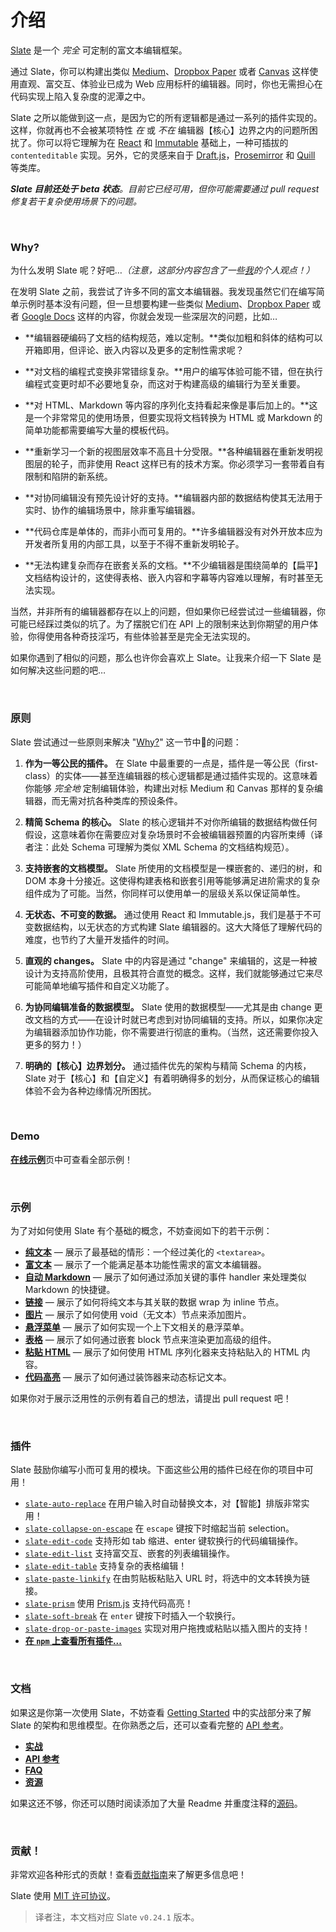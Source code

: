 
# 介绍

[Slate](http://slatejs.org) 是一个 _完全_ 可定制的富文本编辑框架。

通过 Slate，你可以构建出类似 [Medium](https://medium.com/)、[Dropbox Paper](https://www.dropbox.com/paper) 或者 [Canvas](https://usecanvas.com/) 这样使用直观、富交互、体验业已成为 Web 应用标杆的编辑器。同时，你也无需担心在代码实现上陷入复杂度的泥潭之中。

Slate 之所以能做到这一点，是因为它的所有逻辑都是通过一系列的插件实现的。这样，你就再也不会被某项特性 _在_ 或 _不在_ 编辑器【核心】边界之内的问题所困扰了。你可以将它理解为在 [React](https://facebook.github.io/react/) 和 [Immutable](https://facebook.github.io/immutable-js/) 基础上，一种可插拔的 `contenteditable` 实现。另外，它的灵感来自于 [Draft.js](https://facebook.github.io/draft-js/)，[Prosemirror](http://prosemirror.net/) 和 [Quill](http://quilljs.com/) 等类库。

_**Slate 目前还处于 beta 状态**。目前它已经可用，但你可能需要通过 pull request 修复若干复杂使用场景下的问题。_

<br/>

### Why?

为什么发明 Slate 呢？好吧…_（注意，这部分内容包含了一些[我](https://github.com/ianstormtaylor)的个人观点！）_

在发明 Slate 之前，我尝试了许多不同的富文本编辑器。我发现虽然它们在编写简单示例时基本没有问题，但一旦想要构建一些类似 [Medium](https://medium.com/)、[Dropbox Paper](https://www.dropbox.com/paper) 或者 [Google Docs](https://www.google.com/docs/about/) 这样的内容，你就会发现一些深层次的问题，比如…

- **编辑器硬编码了文档的结构规范，难以定制。**类似加粗和斜体的结构可以开箱即用，但评论、嵌入内容以及更多的定制性需求呢？

- **对文档的编程式变换非常错综复杂。**用户的编写体验可能不错，但在执行编程式变更时却不必要地复杂，而这对于构建高级的编辑行为至关重要。

- **对 HTML、Markdown 等内容的序列化支持看起来像是事后加上的。**这是一个非常常见的使用场景，但要实现将文档转换为 HTML 或 Markdown 的简单功能都需要编写大量的模板代码。

- **重新学习一个新的视图层效率不高且十分受限。**各种编辑器在重新发明视图层的轮子，而非使用 React 这样已有的技术方案。你必须学习一套带着自有限制和陷阱的新系统。

- **对协同编辑没有预先设计好的支持。**编辑器内部的数据结构使其无法用于实时、协作的编辑场景中，除非重写编辑器。

- **代码仓库是单体的，而非小而可复用的。**许多编辑器没有对外开放本应为开发者所复用的内部工具，以至于不得不重新发明轮子。

- **无法构建复杂而存在嵌套关系的文档。**不少编辑器是围绕简单的【扁平】文档结构设计的，这使得表格、嵌入内容和字幕等内容难以理解，有时甚至无法实现。

当然，并非所有的编辑器都存在以上的问题，但如果你已经尝试过一些编辑器，你可能已经踩过类似的坑了。为了摆脱它们在 API 上的限制来达到你期望的用户体验，你得使用各种奇技淫巧，有些体验甚至是完全无法实现的。

如果你遇到了相似的问题，那么也许你会喜欢上 Slate。让我来介绍一下 Slate 是如何解决这些问题的吧…


<br/>

### 原则

Slate 尝试通过一些原则来解决 "[Why?](#why)" 这一节中的问题：

1. **作为一等公民的插件。** 在 Slate 中最重要的一点是，插件是一等公民（first-class）的实体——甚至连编辑器的核心逻辑都是通过插件实现的。这意味着你能够 _完全地_ 定制编辑体验，构建出对标 Medium 和 Canvas 那样的复杂编辑器，而无需对抗各种类库的预设条件。

2. **精简 Schema 的核心。** Slate 的核心逻辑并不对你所编辑的数据结构做任何假设，这意味着你在需要应对复杂场景时不会被编辑器预置的内容所束缚（译者注：此处 Schema 可理解为类似 XML Schema 的文档结构规范）。

3. **支持嵌套的文档模型。** Slate 所使用的文档模型是一棵嵌套的、递归的树，和 DOM 本身十分接近。这使得构建表格和嵌套引用等能够满足进阶需求的复杂组件成为了可能。当然，你同样可以使用单一的层级关系以保证简单性。

4. **无状态、不可变的数据。** 通过使用 React 和 Immutable.js，我们是基于不可变数据结构，以无状态的方式构建 Slate 编辑器的。这大大降低了理解代码的难度，也节约了大量开发插件的时间。

5. **直观的 changes。** Slate 中的内容是通过 "change" 来编辑的，这是一种被设计为支持高阶使用，且极其符合直觉的概念。这样，我们就能够通过它来尽可能简单地编写插件和自定义功能了。

6. **为协同编辑准备的数据模型。** Slate 使用的数据模型——尤其是由 change 更改文档的方式——在设计时就已考虑到对协同编辑的支持。所以，如果你决定为编辑器添加协作功能，你不需要进行彻底的重构。（当然，这还需要你投入更多的努力！）

7. **明确的【核心】边界划分。** 通过插件优先的架构与精简 Schema 的内核，Slate 对于【核心】和【自定义】有着明确得多的划分，从而保证核心的编辑体验不会为各种边缘情况所困扰。

<br/>

### Demo

[**在线示例**](http://slatejs.org)页中可查看全部示例！


<br/>

### 示例

为了对如何使用 Slate 有个基础的概念，不妨查阅如下的若干示例：

- [**纯文本**](https://github.com/ianstormtaylor/slate/tree/master/examples/plain-text) — 展示了最基础的情形：一个经过美化的 `<textarea>`。
- [**富文本**](https://github.com/ianstormtaylor/slate/tree/master/examples/rich-text) — 展示了一个能满足基本功能性需求的富文本编辑器。
- [**自动 Markdown**](https://github.com/ianstormtaylor/slate/tree/master/examples/markdown-preview) — 展示了如何通过添加关键的事件 handler 来处理类似 Markdown 的快捷键。
- [**链接**](https://github.com/ianstormtaylor/slate/tree/master/examples/links) — 展示了如何将纯文本与其关联的数据 wrap 为 inline 节点。 
- [**图片**](https://github.com/ianstormtaylor/slate/tree/master/examples/images) — 展示了如何使用 void（无文本）节点来添加图片。
- [**悬浮菜单**](https://github.com/ianstormtaylor/slate/tree/master/examples/hovering-menu) — 展示了如何实现一个上下文相关的悬浮菜单。
- [**表格**](https://github.com/ianstormtaylor/slate/tree/master/examples/tables) — 展示了如何通过嵌套 block 节点来渲染更加高级的组件。
- [**粘贴 HTML**](https://github.com/ianstormtaylor/slate/tree/master/examples/paste-html) — 展示了如何使用 HTML 序列化器来支持粘贴入的 HTML 内容。
- [**代码高亮**](https://github.com/ianstormtaylor/slate/tree/master/examples/code-highlighting) — 展示了如何通过装饰器来动态标记文本。

如果你对于展示泛用性的示例有着自己的想法，请提出 pull request 吧！


<br/>

### 插件

Slate 鼓励你编写小而可复用的模块。下面这些公用的插件已经在你的项目中可用！

- [`slate-auto-replace`](https://github.com/ianstormtaylor/slate-auto-replace) 在用户输入时自动替换文本，对【智能】排版非常实用！
- [`slate-collapse-on-escape`](https://github.com/ianstormtaylor/slate-collapse-on-escape) 在 `escape` 键按下时缩起当前 selection。
- [`slate-edit-code`](https://github.com/GitbookIO/slate-edit-code) 支持形如 tab 缩进、enter 键软换行的代码编辑操作。
- [`slate-edit-list`](https://github.com/GitbookIO/slate-edit-list) 支持富交互、嵌套的列表编辑操作。
- [`slate-edit-table`](https://github.com/GitbookIO/slate-edit-table) 支持复杂的表格编辑！
- [`slate-paste-linkify`](https://github.com/ianstormtaylor/slate-paste-linkify) 在由剪贴板粘贴入 URL 时，将选中的文本转换为链接。
- [`slate-prism`](https://github.com/GitbookIO/slate-prism) 使用 [Prism.js](http://prismjs.com/) 支持代码高亮！
- [`slate-soft-break`](https://github.com/ianstormtaylor/slate-soft-break) 在 `enter` 键按下时插入一个软换行。
- [`slate-drop-or-paste-images`](https://github.com/ianstormtaylor/slate-drop-or-paste-images) 实现对用户拖拽或粘贴以插入图片的支持！
- [**在 `npm` 上查看所有插件...**](https://www.npmjs.com/browse/keyword/slate)

<br/>

### 文档

如果这是你第一次使用 Slate，不妨查看 [Getting Started](./walkthroughs/installing-slate.md) 中的实战部分来了解 Slate 的架构和思维模型。在你熟悉之后，还可以查看完整的 [API 参考](./reference/slate-react/editor.md)。

- [**实战**](./walkthroughs/installing-slate.md)
- [**API 参考**](./reference/slate-react/editor.md)
- [**FAQ**](./general/faq.md)
- [**资源**](./general/resources.md)

如果这还不够，你还可以随时阅读添加了大量 Readme 并重度注释的[源码](./src)。


<br/>

### 贡献！

非常欢迎各种形式的贡献！查看[贡献指南](./Contributing.md)来了解更多信息吧！

Slate 使用 [MIT 许可协议](./License.md)。

> 译者注，本文档对应 Slate `v0.24.1` 版本。
